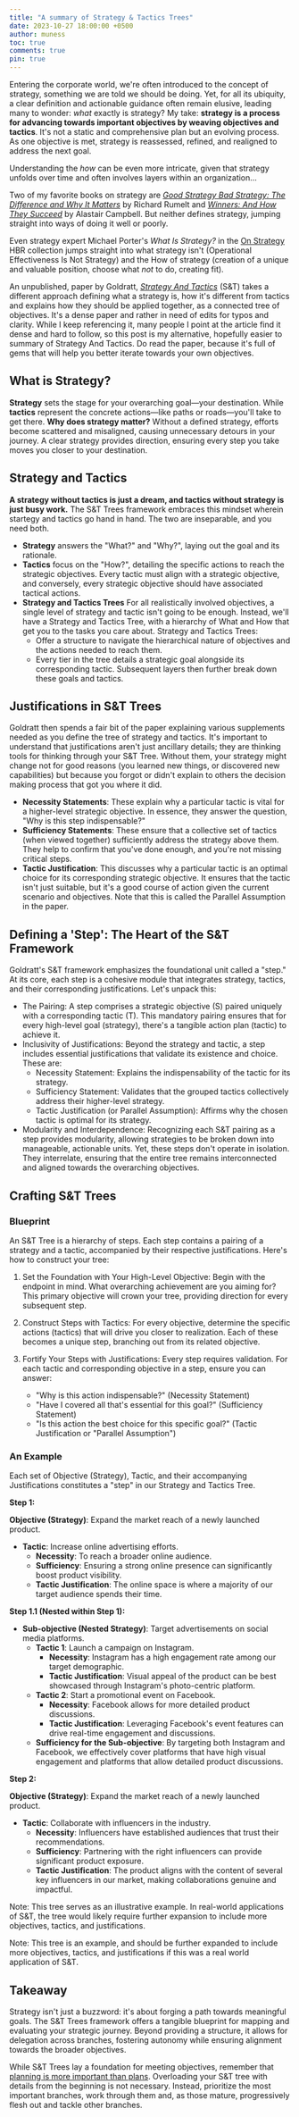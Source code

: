 ```yaml
---
title: "A summary of Strategy & Tactics Trees"
date: 2023-10-27 18:00:00 +0500
author: muness
toc: true
comments: true
pin: true
---
```


Entering the corporate world, we're often introduced to the concept of strategy, something we are told we should be doing. Yet, for all its ubiquity, a clear definition and actionable guidance often remain elusive, leading many to wonder: *what* exactly is strategy? My take: **strategy is a process for advancing towards important objectives by weaving objectives and tactics**. It's not a static and comprehensive plan but an evolving process. As one objective is met, strategy is reassessed, refined, and realigned to address the next goal.

Understanding the *how* can be even more intricate, given that strategy unfolds over time and often involves layers within an organization...

Two of my favorite books on strategy are *[Good Strategy Bad Strategy: The Difference and Why It Matters](https://www.penguinrandomhouse.com/books/208668/good-strategy-bad-strategy-by-richard-rumelt/)* by Richard Rumelt and *[Winners: And How They Succeed](https://www.simonandschuster.com/books/Winners/Alastair-Campbell/9781681772356)* by Alastair Campbell. But neither defines strategy, jumping straight into ways of doing it well or poorly.

Even strategy expert Michael Porter's *What Is Strategy?* in the [On Strategy](https://store.hbr.org/product/hbr-s-10-must-reads-on-strategy-including-featured-article-what-is-strategy-by-michael-e-porter/12601) HBR collection jumps straight into what strategy isn't (Operational Effectiveness Is Not Strategy) and the How of strategy (creation of a unique and valuable position, choose what *not* to do, creating fit).

An unpublished, paper by Goldratt, *[Strategy And Tactics](https://goldrattresearchlabs.com/pdf/other-authors/_Strategy_and_Tactics__-_by_Eli_Goldratt,_Rami_Gol.PDF)* (S&T) takes a different approach defining what a strategy is, how it's different from tactics and explains how they should be applied together, as a connected tree of objectives. It's a dense paper and rather in need of edits for typos and clarity. While I keep referencing it, many people I point at the article find it dense and hard to follow, so this post is my alternative, hopefully easier to summary of Strategy And Tactics. Do read the paper, because it's full of gems that will help you better iterate towards your own objectives.

## What is Strategy?

**Strategy** sets the stage for your overarching goal—your destination. While **tactics** represent the concrete actions—like paths or roads—you'll take to get there. **Why does strategy matter?** Without a defined strategy, efforts become scattered and misaligned, causing unnecessary detours in your journey. A clear strategy provides direction, ensuring every step you take moves you closer to your destination.

## Strategy and Tactics

**A strategy without tactics is just a dream, and tactics without strategy is just busy work.** The S&T Trees framework embraces this mindset wherein startegy and tactics go hand in hand. The two are inseparable, and you need both.

- **Strategy** answers the "What?" and "Why?", laying out the goal and its rationale.
- **Tactics** focus on the "How?", detailing the specific actions to reach the strategic objectives. Every tactic must align with a strategic objective, and conversely, every strategic objective should have associated tactical actions.
- **Strategy and Tactics Trees** For all realistically involved objectives, a single level of strategy and tactic isn't going to be enough. Instead, we'll have a Strategy and Tactics Tree, with a hierarchy of What and How that get you to the tasks you care about. Strategy and Tactics Trees:
  - Offer a structure to navigate the hierarchical nature of objectives and the actions needed to reach them.
  - Every tier in the tree details a strategic goal alongside its corresponding tactic. Subsequent layers then further break down these goals and tactics.

## Justifications in S&T Trees

Goldratt then spends a fair bit of the paper explaining various supplements needed as you define the tree of strategy and tactics. It's important to understand that justifications aren't just ancillary details; they are thinking tools for thinking through your S&T Tree. Without them, your strategy might change not for good reasons (you learned new things, or discovered new capabilities) but because you forgot or didn't explain to others the decision making process that got you where it did.

- **Necessity Statements**: These explain why a particular tactic is vital for a higher-level strategic objective. In essence, they answer the question, "Why is this step indispensable?"
- **Sufficiency Statements**: These ensure that a collective set of tactics (when viewed together) sufficiently address the strategy above them. They help to confirm that you've done enough, and you're not missing critical steps.
- **Tactic Justification**: This discusses why a particular tactic is an optimal choice for its corresponding strategic objective. It ensures that the tactic isn't just suitable, but it's a good course of action given the current scenario and objectives. Note that this is called the Parallel Assumption in the paper.

## Defining a 'Step': The Heart of the S&T Framework

Goldratt's S&T framework emphasizes the foundational unit called a "step." At its core, each step is a cohesive module that integrates strategy, tactics, and their corresponding justifications. Let's unpack this:

- The Pairing: A step comprises a strategic objective (S) paired uniquely with a corresponding tactic (T). This mandatory pairing ensures that for every high-level goal (strategy), there's a tangible action plan (tactic) to achieve it.
- Inclusivity of Justifications: Beyond the strategy and tactic, a step includes essential justifications that validate its existence and choice. These are:
  - Necessity Statement: Explains the indispensability of the tactic for its strategy.
  - Sufficiency Statement: Validates that the grouped tactics collectively address their higher-level strategy.
  - Tactic Justification (or Parallel Assumption): Affirms why the chosen tactic is optimal for its strategy.
- Modularity and Interdependence: Recognizing each S&T pairing as a step provides modularity, allowing strategies to be broken down into manageable, actionable units. Yet, these steps don't operate in isolation. They interrelate, ensuring that the entire tree remains interconnected and aligned towards the overarching objectives.

## Crafting S&T Trees

### Blueprint

An S&T Tree is a hierarchy of steps. Each step contains a pairing of a strategy and a tactic, accompanied by their respective justifications. Here's how to construct your tree:

1. Set the Foundation with Your High-Level Objective: Begin with the endpoint in mind. What overarching achievement are you aiming for? This primary objective will crown your tree, providing direction for every subsequent step.
2. Construct Steps with Tactics: For every objective, determine the specific actions (tactics) that will drive you closer to realization. Each of these becomes a unique step, branching out from its related objective.
3. Fortify Your Steps with Justifications: Every step requires validation. For each tactic and corresponding objective in a step, ensure you can answer:

   - "Why is this action indispensable?" (Necessity Statement)
   - "Have I covered all that's essential for this goal?" (Sufficiency Statement)
   - "Is this action the best choice for this specific goal?" (Tactic Justification or "Parallel Assumption")

### An Example

Each set of Objective (Strategy), Tactic, and their accompanying Justifications constitutes a "step" in our Strategy and Tactics Tree.

**Step 1:**

**Objective (Strategy)**: Expand the market reach of a newly launched product.

- **Tactic**: Increase online advertising efforts.
  - **Necessity**: To reach a broader online audience.
  - **Sufficiency**: Ensuring a strong online presence can significantly boost product visibility.
  - **Tactic Justification**: The online space is where a majority of our target audience spends their time.

**Step 1.1 (Nested within Step 1):**

- **Sub-objective (Nested Strategy)**: Target advertisements on social media platforms.
  - **Tactic 1**: Launch a campaign on Instagram.
    - **Necessity**: Instagram has a high engagement rate among our target demographic.
    - **Tactic Justification**: Visual appeal of the product can be best showcased through Instagram's photo-centric platform.
  - **Tactic 2**: Start a promotional event on Facebook.
    - **Necessity**: Facebook allows for more detailed product discussions.
    - **Tactic Justification**: Leveraging Facebook's event features can drive real-time engagement and discussions.
  - **Sufficiency for the Sub-objective**: By targeting both Instagram and Facebook, we effectively cover platforms that have high visual engagement and platforms that allow detailed product discussions.

**Step 2:**

**Objective (Strategy)**: Expand the market reach of a newly launched product.

- **Tactic**: Collaborate with influencers in the industry.
  - **Necessity**: Influencers have established audiences that trust their recommendations.
  - **Sufficiency**: Partnering with the right influencers can provide significant product exposure.
  - **Tactic Justification**: The product aligns with the content of several key influencers in our market, making collaborations genuine and impactful.

Note: This tree serves as an illustrative example. In real-world applications of S&T, the tree would likely require further expansion to include more objectives, tactics, and justifications.

Note: This tree is an example, and should be further expanded to include more objectives, tactics, and justifications if this was a real world application of S&T.

## Takeaway

Strategy isn't just a buzzword: it's about forging a path towards meaningful goals. The S&T Trees framework offers a tangible blueprint for mapping and evaluating your strategic journey. Beyond providing a structure, it allows for delegation across branches, fostering autonomy while ensuring alignment towards the broader objectives.

While S&T Trees lay a foundation for meeting objectives, remember that [planning is more important than plans](/posts/planning-not-plans/). Overloading your S&T tree with details from the beginning is not necessary. Instead, prioritize the most important branches, work through them and, as those mature, progressively flesh out and tackle other branches.
